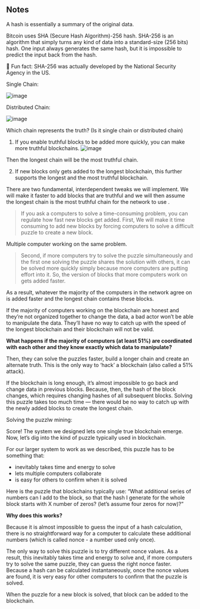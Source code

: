 ## Notes

A hash is essentially a summary of the original data.

Bitcoin uses SHA (Secure Hash Algorithm)-256 hash. SHA-256 is an algorithm that simply turns any kind of data into a standard-size (256 bits) hash. One input always generates the same hash, but it is impossible to predict the input back from the hash.

💅 Fun fact: SHA-256 was actually developed by the National Security Agency in the US.

Single Chain:

![image](https://github.com/Akash3121/Blockchain/assets/87650180/3a4d4bd4-faf3-41eb-876c-bbc2b29b17c8)

Distributed Chain:

![image](https://github.com/Akash3121/Blockchain/assets/87650180/6a9ef06b-0ead-473a-88bc-cf3dfe85f15a)

Which chain represents the truth? (Is it single chain or distributed chain)

1) If you enable truthful blocks to be added more quickly, you can make more truthful blockchains.
![image](https://github.com/Akash3121/Blockchain/assets/87650180/2ab9af38-803d-4ed9-be57-04c5ca52a579)

Then the longest chain will be the most truthful chain.

2) If new blocks only gets added to the longest blockchain, this further supports the longest and the most truthful blockchain.

There are two fundamental, interdependent tweaks we will implement. We will make it faster to add blocks that are truthful and we will then assume the longest chain is the most truthful chain for the network to use .

> If you ask a computers to solve a time-consuming problem, you can regulate how fast new blocks get added.
First, We will make it time consuming to add new blocks by forcing computers to solve a difficult puzzle to create a new block.

Multiple computer working on the same problem.

> Second, if more computers try to solve the puzzle simultaneously and the first one solving the puzzle shares the solution with others, it can be solved more quickly simply because more computers are putting effort into it. So, the version of blocks that more computers work on gets added faster.

As a result, whatever the majority of the computers in the network agree on is added faster and the longest chain contains these blocks.

If the majority of computers working on the blockchain are honest and they’re not organized together to change the data, a bad actor won’t be able to manipulate the data. They’ll have no way to catch up with the speed of the longest blockchain and their blockchain will not be valid.

**What happens if the majority of computers (at least 51%) are coordinated with each other and they know exactly which data to manipulate?**

Then, they can solve the puzzles faster, build a longer chain and create an alternate truth. This is the only way to ‘hack’ a blockchain (also called a 51% attack).

If the blockchain is long enough, it’s almost impossible to go back and change data in previous blocks. Because, then, the hash of the block changes, which requires changing hashes of all subsequent blocks. Solving this puzzle takes too much time — there would be no way to catch up with the newly added blocks to create the longest chain.

Solving the puzzlw mining:

Score! The system we designed lets one single true blockchain emerge. Now, let’s dig into the kind of puzzle typically used in blockchain.

For our larger system to work as we described, this puzzle has to be something that: 

- inevitably takes time and energy to solve
- lets multiple computers collaborate
- is easy for others to confirm when it is solved
  
Here is the puzzle that blockchains typically use: “What additional series of numbers can I add to the block, so that the hash I generate for the whole block starts with X number of zeros? (let’s assume four zeros for now)?”

**Why does this works?**

Because it is almost impossible to guess the input of a hash calculation, there is no straightforward way for a computer to calculate these additional numbers (which is called nonce - a number used only once).

The only way to solve this puzzle is to try different nonce values. As a result, this inevitably takes time and energy to solve and, if more computers try to solve the same puzzle, they can guess the right nonce faster. Because a hash can be calculated instantaneously, once the nonce values are found, it is very easy for other computers to confirm that the puzzle is solved.

When the puzzle for a new block is solved, that block can be added to the blockchain.
